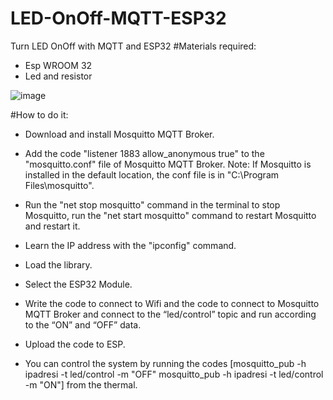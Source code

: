 # LED-OnOff-MQTT-ESP32
Turn LED OnOff with MQTT and ESP32
#Materials required:
* Esp WROOM 32
* Led and resistor
  
![image](https://github.com/user-attachments/assets/373e5c9a-54a9-42d7-9c46-1293b664ca10)

#How to do it:
* Download and install Mosquitto MQTT Broker.

* Add the code "listener 1883 allow_anonymous true" to the "mosquitto.conf" file of Mosquitto MQTT Broker.
Note: If Mosquitto is installed in the default location, the conf file is in "C:\Program Files\mosquitto".

* Run the "net stop mosquitto" command in the terminal to stop Mosquitto, run the "net start mosquitto" command to restart Mosquitto and restart it.

* Learn the IP address with the "ipconfig" command.

* Load the library.

* Select the ESP32 Module.

* Write the code to connect to Wifi and the code to connect to Mosquitto MQTT Broker and connect to the “led/control” topic and run according to the “ON” and “OFF” data.

* Upload the code to ESP.

* You can control the system by running the codes [mosquitto_pub -h ipadresi -t led/control -m "OFF" mosquitto_pub -h ipadresi -t led/control -m "ON"] from the thermal.
